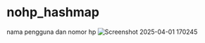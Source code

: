 # nohp_hashmap
nama pengguna dan nomor hp
![Screenshot 2025-04-01 170245](https://github.com/user-attachments/assets/a0ad32eb-23ae-4209-af45-8ea37011732e)
